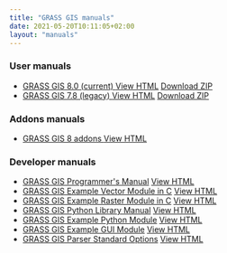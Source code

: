 ```yaml
---
title: "GRASS GIS manuals"
date: 2021-05-20T10:11:05+02:00
layout: "manuals"
---
```


### User manuals

<ul id="links" class="list-unstyled version">
 <li>
  <span class="mwl"><a href="/grass80/manuals/index.html " target="_blank"> GRASS GIS 8.0 (current) </a></span>
  <a href="/grass80/manuals/index.html" class="inl btn btn-primary" target="_blank">View HTML</a> <a href="/grass80/manuals/grass-8.0_html_manual.zip" class="inl btn btn-secondary">Download ZIP</a>
  </li>
   <li>
  <span class="mwl"><a href="/grass78/manuals/index.html " target="_blank"> GRASS GIS 7.8 (legacy) </a></span>
  <a href="/grass78/manuals/index.html" class="inl btn btn-primary" target="_blank">View HTML</a> <a href="/grass78/manuals/grass-7.8_html_manual.zip" class="inl btn btn-secondary">Download ZIP</a>
  </li>
 <!--
  <li>
  <span class="mwl"><a href="/grass76/manuals/index.html " target="_blank"> GRASS GIS 7.6 (legacy) </a></span>
  <a href="/grass76/manuals/index.html" class="inl btn btn-primary" target="_blank">View HTML</a> <a href="/grass76/manuals/grass-7.6_html_manual.zip" class="inl btn btn-secondary">Download ZIP</a>
  </li>
  <li>
  <span class="mwl"><a href="/grass74/manuals/index.html " target="_blank"> GRASS GIS 7.4 (stable) </a></span>
  <a href="/grass74/manuals/index.html" class="inl btn btn-primary" target="_blank">View HTML</a> <a href="#" class="inl btn btn-secondary">Download ZIP</a>
  </li>
   <li>
  <span class="mwl"><a href="/grass72/manuals/index.html " target="_blank"> GRASS GIS 7.2 (stable) </a></span>
  <a href="/grass72/manuals/index.html" class="inl btn btn-primary" target="_blank">View HTML</a> <a href="#" class="inl btn btn-secondary">Download ZIP</a>
  </li>
   <li>
  <span class="mwl"><a href="/grass70/manuals/index.html " target="_blank"> GRASS GIS 7.0 (stable) </a></span>
  <a href="/grass70/manuals/index.html" class="inl btn btn-primary" target="_blank">View HTML</a> <a href="#" class="inl btn btn-secondary">Download ZIP</a>
  </li>
   <li>
  <span class="mwl"><a href="/grass64/manuals/index.html " target="_blank"> GRASS GIS 6.4 (very old stable) </a></span>
  <a href="/grass64/manuals/index.html" class="inl btn btn-primary" target="_blank">View HTML</a> <a href="#" class="inl btn btn-secondary">Download ZIP</a>
  </li>
-->
</ul>

### Addons manuals

<ul id="links" class="list-unstyled version">
 <li>
  <span class="mwl"><a href="/grass8/manuals/addons/ " target="_blank"> GRASS GIS 8 addons </a></span>
  <a href="/grass8/manuals/addons/" class="inl btn btn-primary" target="_blank">View HTML</a>
  </li>
<!-- outdated
 <li>
  <span class="mwl"><a href="/grass7/manuals/addons/ " target="_blank"> GRASS GIS 7 addons </a></span>
  <a href="/grass7/manuals/addons/" class="inl btn btn-primary" target="_blank">View HTML</a>
  </li>
<li>
  <span class="mwl"><a href="/grass6/manuals/addons/ " target="_blank"> GRASS GIS 6 addons (unsupported) </a></span>
  <a href="/grass6/manuals/addons/" class="inl btn btn-primary" target="_blank">View HTML</a>
  </li>
-->
</ul>

### Developer manuals

<ul id="links" class="list-unstyled version">
 <li>
  <span class="mwl-l"><a href="/programming8/ " target="_blank">GRASS GIS Programmer's Manual</a></span>
  <a href="/programming8/" class="inl btn btn-primary" target="_blank">View HTML</a>
  </li>
 <li>
  <span class="mwl-l"><a href="https://github.com/OSGeo/grass/tree/main/doc/vector/v.example " target="_blank"> GRASS GIS Example Vector Module in C</a></span>
  <a href="https://github.com/OSGeo/grass/tree/main/doc/vector/v.example" class="inl btn btn-primary" target="_blank">View HTML</a>
  </li>
 <li>
  <span class="mwl-l"><a href="https://github.com/OSGeo/grass/tree/main/doc/raster/r.example " target="_blank"> GRASS GIS Example Raster Module in C</a></span>
  <a href="https://github.com/OSGeo/grass/tree/main/doc/raster/r.example" class="inl btn btn-primary" target="_blank">View HTML</a>
  </li>
 <li>
  <span class="mwl-l"><a href="/grass80/manuals/libpython/index.html " target="_blank"> GRASS GIS Python Library Manual</a></span>
  <a href="/grass80/manuals/libpython/index.html" class="inl btn btn-primary" target="_blank">View HTML</a>
  </li>
 <li>
  <span class="mwl-l"><a href="https://gitlab.com/vpetras/r.example.plus " target="_blank"> GRASS GIS Example Python Module</a></span>
  <a href="https://gitlab.com/vpetras/r.example.plus" class="inl btn btn-primary" target="_blank">View HTML</a>
  </li>
 <li>
  <span class="mwl-l"><a href="https://github.com/OSGeo/grass/tree/main/doc/gui/wxpython/example " target="_blank"> GRASS GIS Example GUI Module</a></span>
  <a href="https://github.com/OSGeo/grass/tree/main/doc/gui/wxpython/example" class="inl btn btn-primary" target="_blank">View HTML</a>
  </li>
 <li>
  <span class="mwl-l"><a href="/grass80/manuals/parser_standard_options.html " target="_blank"> GRASS GIS Parser Standard Options</a></span>
  <a href="/grass80/manuals/parser_standard_options.html" class="inl btn btn-primary" target="_blank">View HTML</a>
  </li>
</ul>
